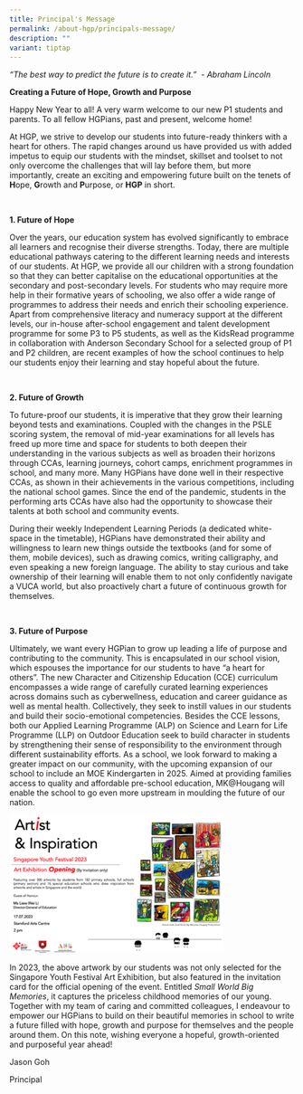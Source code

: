 ```yaml
---
title: Principal's Message
permalink: /about-hgp/principals-message/
description: ""
variant: tiptap
---
```

<p><em>“The best way to predict the future is to create it.” &nbsp;- Abraham Lincoln</em></p><p></p><p><strong>Creating a Future of Hope, Growth and Purpose</strong></p><p></p><p>Happy New Year to all! A very warm welcome to our new P1 students and parents. To all fellow HGPians, past and present, welcome home!</p><p></p><p>At HGP, we strive to develop our students into future-ready thinkers with a heart for others. The rapid changes around us have provided us with added impetus to equip our students with the mindset, skillset and toolset to not only overcome the challenges that will lay before them, but more importantly, create an exciting and empowering future built on the tenets of <strong>H</strong>ope, <strong>G</strong>rowth and <strong>P</strong>urpose, or <strong>HGP</strong> in short.</p><p>&nbsp;</p><p><strong>1. Future of Hope</strong></p><p></p><p>Over the years, our education system has evolved significantly to embrace all learners and recognise their diverse strengths. Today, there are multiple educational pathways catering to the different learning needs and interests of our students. At HGP, we provide all our children with a strong foundation so that they can better capitalise on the educational opportunities at the secondary and post-secondary levels. For students who may require more help in their formative years of schooling, we also offer a wide range of programmes to address their needs and enrich their schooling experience. Apart from comprehensive literacy and numeracy support at the different levels, our in-house after-school engagement and talent development programme for some P3 to P5 students, as well as the KidsRead programme in collaboration with Anderson Secondary School for a selected group of P1 and P2 children, are recent examples of how the school continues to help our students enjoy their learning and stay hopeful about the future.</p><p>&nbsp;</p><p><strong>2. Future of Growth</strong></p><p></p><p>To future-proof our students, it is imperative that they grow their learning beyond tests and examinations. Coupled with the changes in the PSLE scoring system, the removal of mid-year examinations for all levels has freed up more time and space for students to both deepen their understanding in the various subjects as well as broaden their horizons through CCAs, learning journeys, cohort camps, enrichment programmes in school, and many more. Many HGPians have done well in their respective CCAs, as shown in their achievements in the various competitions, including the national school games. Since the end of the pandemic, students in the performing arts CCAs have also had the opportunity to showcase their talents at both school and community events.</p><p></p><p>During their weekly Independent Learning Periods (a dedicated white-space in the timetable), HGPians have demonstrated their ability and willingness to learn new things outside the textbooks (and for some of them, mobile devices), such as drawing comics, writing calligraphy, and even speaking a new foreign language. The ability to stay curious and take ownership of their learning will enable them to not only confidently navigate a VUCA world, but also proactively chart a future of continuous growth for themselves.</p><p>&nbsp;</p><p><strong>3. Future of Purpose</strong></p><p></p><p>Ultimately, we want every HGPian to grow up leading a life of purpose and contributing to the community. This is encapsulated in our school vision, which espouses the importance for our students to have “a heart for others”. The new Character and Citizenship Education (CCE) curriculum encompasses a wide range of carefully curated learning experiences across domains such as cyberwellness, education and career guidance as well as mental health. Collectively, they seek to instill values in our students and build their socio-emotional competencies. Besides the CCE lessons, both our Applied Learning Programme (ALP) on Science and Learn for Life Programme (LLP) on Outdoor Education seek to build character in students by strengthening their sense of responsibility to the environment through different sustainability efforts. As a school, we look forward to making a greater impact on our community, with the upcoming expansion of our school to include an MOE Kindergarten in 2025. Aimed at providing families access to quality and affordable pre-school education, MK@Hougang will enable the school to go even more upstream in moulding the future of our nation.</p><p></p><div class="isomer-image-wrapper"><img style="width: 75%;" height="auto" width="100%" alt="" src="/images/syf_picture.png"></div><p>In 2023, the above artwork by our students was not only selected for the Singapore Youth Festival Art Exhibition, but also featured in the invitation card for the official opening of the event. Entitled <em>Small World Big Memories</em>, it captures the priceless childhood memories of our young. Together with my team of caring and committed colleagues, I endeavour to empower our HGPians to build on their beautiful memories in school to write a future filled with hope, growth and purpose for themselves and the people around them. On this note, wishing everyone a hopeful, growth-oriented and purposeful year ahead!</p><p></p><p>Jason Goh</p><p>Principal</p><p></p>